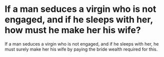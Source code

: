 # If a man seduces a virgin who is not engaged, and if he sleeps with her, how must he make her his wife?

If a man seduces a virgin who is not engaged, and if he sleeps with her, he must surely make her his wife by paying the bride wealth required for this.

